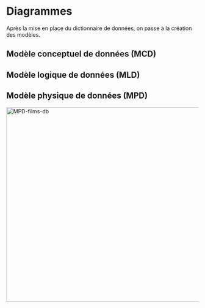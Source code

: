 # Diagrammes

Après la mise en place du dictionnaire de données, on passe à la création des modèles.

## Modèle conceptuel de données (MCD)



## Modèle logique de données (MLD)



## Modèle physique de données (MPD)

<img width="508" alt="MPD-films-db" src="https://github.com/2023-cda-alt-devops-p4/streaming-cl/assets/77630883/73dee630-1335-4fa9-8efa-4aa770aa2da7">
